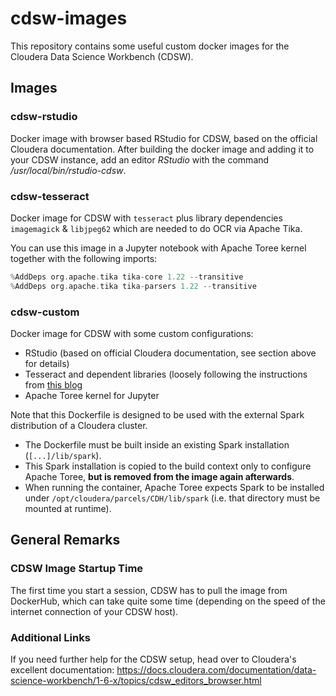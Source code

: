 # cdsw-images

This repository contains some useful custom docker images for the Cloudera Data Science Workbench (CDSW).

## Images

### cdsw-rstudio

Docker image with browser based RStudio for CDSW, based on the official Cloudera documentation.
After building the docker image and adding it to your CDSW instance, add an editor _RStudio_ with the command _/usr/local/bin/rstudio-cdsw_.

### cdsw-tesseract

Docker image for CDSW with `tesseract` plus library dependencies `imagemagick` & `libjpeg62` which are needed to do OCR via Apache Tika.

You can use this image in a Jupyter notebook with Apache Toree kernel together with the following imports:
```scala
%AddDeps org.apache.tika tika-core 1.22 --transitive
%AddDeps org.apache.tika tika-parsers 1.22 --transitive
```

### cdsw-custom

Docker image for CDSW with some custom configurations:
- RStudio (based on official Cloudera documentation, see section above for details)
- Tesseract and dependent libraries (loosely following the instructions from [this blog](https://orionfoysal.github.io/Installing-Tesseract4.0/)
- Apache Toree kernel for Jupyter

Note that this Dockerfile is designed to be used with the external Spark distribution of a Cloudera cluster.
- The Dockerfile must be built inside an existing Spark installation (`[...]/lib/spark`).
- This Spark installation is copied to the build context only to configure Apache Toree, **but is removed from the image again afterwards**. 
- When running the container, Apache Toree expects Spark to be installed under `/opt/cloudera/parcels/CDH/lib/spark` (i.e. that directory must be mounted at runtime).

## General Remarks

### CDSW Image Startup Time 

The first time you start a session, CDSW has to pull the image from DockerHub, which can take quite some time (depending on the speed of the internet connection of your CDSW host).

### Additional Links

If you need further help for the CDSW setup, head over to Cloudera's excellent documentation: https://docs.cloudera.com/documentation/data-science-workbench/1-6-x/topics/cdsw_editors_browser.html
